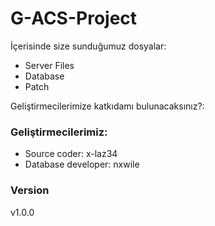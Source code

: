 # G-ACS-Project

İçerisinde size sunduğumuz dosyalar:

  - Server Files
  - Database
  - Patch

Geliştirmecilerimize katkıdamı bulunacaksınız?:

### Geliştirmecilerimiz:

  - Source coder: x-laz34
  - Database developer: nxwile


### Version
v1.0.0



